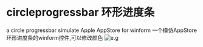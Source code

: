 # circleprogressbar 环形进度条
a circle progressbar simulate  Apple AppStore for winform
一个模仿AppStore环形进度条的winform控件,可以修改颜色
![e.g](https://ooo.0o0.ooo/2017/02/13/58a1622fb86d8.png)
